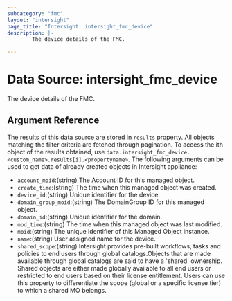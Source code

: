 ```yaml
---
subcategory: "fmc"
layout: "intersight"
page_title: "Intersight: intersight_fmc_device"
description: |-
        The device details of the FMC.

---
```


# Data Source: intersight_fmc_device
The device details of the FMC.
## Argument Reference
The results of this data source are stored in `results` property.
All objects matching the filter criteria are fetched through pagination.
To access the ith object of the results obtained, use `data.intersight_fmc_device.<custom_name>.results[i].<propertyname>`.
The following arguments can be used to get data of already created objects in Intersight appliance:
* `account_moid`:(string) The Account ID for this managed object. 
* `create_time`:(string) The time when this managed object was created. 
* `device_id`:(string) Unique identifier for the device. 
* `domain_group_moid`:(string) The DomainGroup ID for this managed object. 
* `domain_id`:(string) Unique identifier for the domain. 
* `mod_time`:(string) The time when this managed object was last modified. 
* `moid`:(string) The unique identifier of this Managed Object instance. 
* `name`:(string) User assigned name for the device. 
* `shared_scope`:(string) Intersight provides pre-built workflows, tasks and policies to end users through global catalogs.Objects that are made available through global catalogs are said to have a 'shared' ownership. Shared objects are either made globally available to all end users or restricted to end users based on their license entitlement. Users can use this property to differentiate the scope (global or a specific license tier) to which a shared MO belongs. 
 
